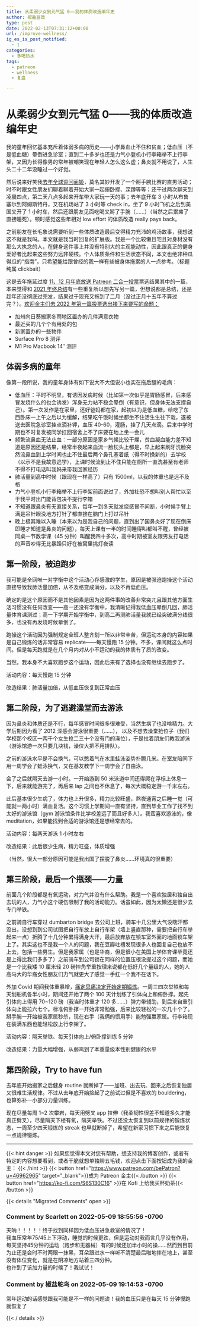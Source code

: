 ```yaml
---
title: 从柔弱少女到元气猛 0——我的体质改造编年史
author: 椒盐豆豉
type: post
date: 2022-02-13T07:31:12+00:00
url: /improve-wellness/
ig_es_is_post_notified:
  - 1
categories:
  - 多喝热水
tags:
  - patreon
  - wellness
  - 复盘

---
```

# 从柔弱少女到元气猛 0——我的体质改造编年史
我的童年回忆基本充斥着体弱多病的历史——小学鼻血止不住和贫血；低血压（不是低血糖）晕倒进急诊室；直到二十多岁也还是力气小登机小行李箱举不上行李架，又因为长得像男的常年被嘲笑现在年轻人怎么这么虚；鼻炎就不用说了，人生头二十二年没睡过一个好觉。

然后说来好笑我[去年全球巡回面姬](https://blog.douchi.space/?p=1816)，莫名其妙开发了一个掰手腕比赛的直男活动；时不时跟女性朋友们聊着聊着开始大家一起俯卧撑、深蹲等等；还干过两次聊天到凌晨四点，第二天八点多起来开车带大家玩一天的事；去年底开车 3 小时从布鲁塞尔到阿姆斯特丹，又在机场站了 3 小时等 check in，坐了 9 小时飞机之后到美国又开了 1 小时车，然后还跟朋友见面吃喝又掰了手腕（……）（当然之后累瘫了直接睡死）。顿时感觉这些年相对 low effort 的体质改造 really pays back。

之前朋友在长毛象说需要听到一些体质改造最后变得精力充沛的鸡汤故事，我想说这不就是我吗。本文就是我当时回复的扩展版。我是一个比较懒且宅且对身材没有那么大执念的人，在健身这件事上并没有特别大的主观能动性，因此跟真正的健身爱好者比起来这些努力远非硬核。个人体质条件和生活状态不同，本文也绝非种瓜得瓜的“指南”，只希望能给跟曾经的我一样有些被身体拖累的人一点参考。（标题纯属 clickbait）

这是去年拖延过度 [11、12 月年底放送 Patreon 二合一投票](https://www.patreon.com/posts/60472850)票选结果其中的一篇，本来觉得和 [2021 年终总结](https://blog.douchi.space/?p=1782)有一些重复所以想先写另一篇，但想说都是总结，还是趁年还没彻底过完发，结果过于现充又拖到了二月（没过正月十五年不算过完？）。[欢迎金主们去 2022 年第一篇投票选出接下来要写的命题：](https://www.patreon.com/posts/62186903)

- 加州向日葵搬家冬雨地区置办的几件满意衣物
- 最近买的几个个有用处的包
- 新家置办的一些物件
- Surface Pro 8 测评
- M1 Pro Macbook 14″ 测评

## **体弱多病的童年**

像第一段所说，我的童年身体有如下说大不大但说小也实在拖后腿的毛病：

- 低血压：平时不明显，有诱因发病时候（比如第一次似乎是胃肠感冒，后来感冒发烧什么的也会诱发）浑身无力站不稳会晕倒（有意识，但身体无法支撑自己）。第一次发作是在家里，还好爸妈都在家，起初以为是低血糖，给吃了东西卧床一上午之后以为缓解，结果吃午饭时候坐都坐不住活生生往下栽，遂被送去医院急诊室挂点滴补钾，血压 40-60，灌肠，挂了几天点滴。后来中学时期也不时复发被同学扛回宿舍上不了床要在地上坐一会儿
- 频繁流鼻血无法止血：一部分原因是家乡气候比较干燥，贫血凝血能力差不知道是原因还是结果，经常半夜起来血流一脸枕头上都是，早上起来刷牙洗脸突然流鼻血到上学时间也止不住最后两个鼻孔塞着纸（得不时换新的）去学校（以示不是我故意逃学），上课时候流到止不住只能在厕所一直洗甚至有老师不得不打电话叫我妈来带我回家经历
- 肺活量到高中时候（跟现在一样高了）只有 1500ml，以我的体重也是远不及格
- 力气小登机小行李箱举不上行李架前面说过了，外加社恐不想叫别人帮忙以至于我平时出门能背包决不提行李箱
- 不知道跟鼻炎有无直接关系，每年一到冬天就发烧感冒不间断，小时候手臂上满是吊针眼没地方打针了都直接在脑门上打过吊针
- 晚上极其难以入睡（本来以为是我自己的问题，直到出了国鼻炎好了现在倒床即睡才知道是鼻炎的问题），每天上课有一半的时间睡得叫都叫不醒，曾经被同桌一节数学课（45 分钟）叫醒我四十多次，高中时期被室友跟男友打电话的声音吵得无比暴躁只好在被窝里挑灯夜读

## **第一阶段，被迫跑步**

我可能是全网唯一对学衡中这个活动心存感激的学生，原因是被强迫跑操这个活动直接导致我肺活量加倍，从不及格变成满分，以及不再低血压。

确定的是这个原因而不是其他因素是因为这两件事的改善非常突兀且跟其他方面生活习惯没有任何改变——高一还没有学衡中，我清晰记得我低血压晕倒几回，肺活量体育课测过；高一下学期开始学衡中，到高二再测肺活量我就已经突破满分线很多，也没有再发烧时候晕倒了。

跑操这个活动因为强制规定全班人整齐划一所以非常辛苦，但运动本身的内容如果是自己锻炼的话非常容易 replicate——每天慢跑 15 分钟。不多，课间就这么点时间。但是每天跑就是在几个月内对从小不运动的我的体质有了质的改变。

当然，我本身不大喜欢跑步这个运动，因此后来有了选择也没有继续去跑步了。

活动内容：每天慢跑 15 分钟

改造结果：肺活量加倍，从低血压恢复到正常血压

## **第二阶段，为了逃避澡堂而去游泳**

因为鼻炎和体质还是不行，每年感冒时间很多很难受，当然生病了也没啥精力。大学后期因为看了 2012 深感会游泳很重要（……）， 以及不想去澡堂抢位子（我们学校那个校区一两千个女生抢二三十个没有门的澡位），于是拉着朋友们教我游泳（游泳馆游一次只要几块钱，澡位大把不用排队）。

之前的游泳水平是不会换气，可以憋着气在水里蛙泳姿势扑腾几米。在室友陪同下用一周学会了蛙泳换气，又在基友教学下一周学会了自由泳。

会了之后就隔天去游一小时。一开始游到 50 米泳道中间还得爬在浮标上休息一下，后来就能游完了，再后来 lap 之间也不休息了，每次大概稳定游一千米左右。

此后基本很少生病了，体力也上升很多，精力比较旺盛，熬夜通宵之后睡一觉（可能就一两小时）满血复活。这个习惯上学期间一直有坚持，直到毕业工作了找不到太好的游泳馆（gym 游泳馆条件比学校差远了而且好多人）。我蛮喜欢游泳的，像 meditation，如果能找到合适的游泳馆还是想经常去的。

活动内容：每两天游泳 1 小时左右

改造结果：此后很少生病，精力旺盛，体质增强

（当然，很大一部分原因可能是我出国了摆脱了鼻炎……环境真的很重要）

## **第三阶段，最后一个瓶颈——力量**

前面几个阶段都是有氧运动，对力气并没有什么帮助。我是一个喜欢独居和独自出去玩的人，力气小这个硬伤限制了我的活动能力。话虽如此，因为太懒还是很少去专门举铁。

之前骑自行车穿过 dumbarton bridge 去公司上班，骑车十几公里大气没喘汗都没出，没想到到公司试图把自行车放上自行车架（墙上竖直那种，需要把自行车举起来一点）折腾了十几分钟累得满身大汗，最后放弃放在锁车室外面的地面锁车架上了。其实这也不是我一个人的问题，我在豆瓣吐槽发现很多人也回复自己也放不上去，包括一些男生。但是我家属（也是华裔，但是很小在美国上学体育课毕竟还是上得比我们多多了）之前骑车到公司锁在同样的位置压根没提过这个问题，而她是一个比我矮 10 厘米轻 20 磅摔角举重按理来说都在低好几个量级的人，她的人高马大的华裔女性朋友们力气就更大了感觉一手扛一个我不在话下。

外加 Covid 期间我体重暴增，[痛定思痛决定开始定期锻炼](https://blog.douchi.space/?p=1718)。一周三四次举铁和每天划船机各半小时，期间还开始了两个 100 天计划练了引体向上和俯卧撑。起先引体向上得用 70~120 磅（我当时体重才 120 多……）弹力带辅助，到后来自重引体向上能拉六七个。标准俯卧撑一开始非常勉强，后来比较轻松的一次几十个了。掰手腕一开始被我家属秒杀，现在右手（我俩的惯用手）能勉强赢家属。行李箱现在装满东西也能轻松放上行李架了。

活动内容：隔天举铁、每天引体向上/俯卧撑训练 5 分钟

改造结果：力量大幅增强，从弱鸡到了本重量级本性别健康的水平

## **第四阶段，Try to have fun**

去年底开始搬家之后健身 routine 就断掉了——加班、出去玩、回来之后恢复独居又很难生活规律。不过从去年底开始捡起了之前试过但是不喜欢的 bouldering，也算弥补一小部分力量训练。

现在尽量每周 1~2 次攀岩，每天用劈叉 app 拉伸（我柔韧性很差不知道多久才能真正劈叉），尽量隔天下楼有氧，隔天举铁。不过还没太恢复到以前规律的锻炼状态，一周至少四天锻炼的 streak 也早就断掉了，希望在新家习惯下来之后能恢复一点规律锻炼。

---
{{< hint danger >}}
如果您觉得本文对您有帮助，想支持我的博客创作，或者有特定的内容想要看到，或者干脆就想单独聊五毛钱，欢迎点击下面按钮成为我的金主：
{{< /hint >}}
{{< button href="https://www.patreon.com/bePatron?u=46962965" target="_blank">}}成为 Patreon 金主{{< /button >}}
{{< button href="https://ko-fi.com/S6S130C16" >}}在 Kofi 上给我买杯奶茶{{< /button >}}

{{< details "Migrated Comments" open >}}

### Comment by Scarlett on 2022-05-09 18:55:56 -0700
天呐！！！！！终于找到同样因为低血压进急救室的情况了！  
我血压常年75/45上下浮动，睡觉的时候更跌，但是运动对我而言几乎没有作用，每天坚持45分钟的运动（跑步和无器械）有的时候还加半小时的操……然而到目前为止还是会时不时两眼一抹黑，耳朵跟进水一样听不清楚最后啪地摔在地上，甚至没有体位变化，就是在阴凉地方站着三四分钟。  
也许到了该加力量的时候了！我试试！

### Comment by 椒盐鸵鸟 on 2022-05-09 19:14:53 -0700
常年运动的话感觉跟我可能是不一样的问题诶！我的血压只是在每天 15 分钟慢跑就恢复了

{{< / details >}}